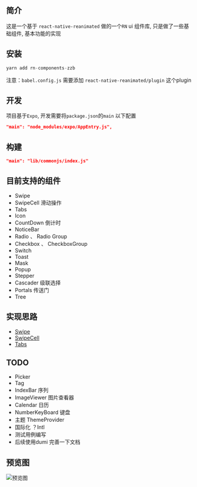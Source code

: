 ## 简介

这是一个基于 `react-native-reanimated` 做的一个`RN` ui 组件库, 只是做了一些基础组件, 基本功能的实现

## 安装

```jsx
yarn add rn-components-zzb
```

注意：`babel.config.js` 需要添加 `react-native-reanimated/plugin` 这个plugin


## 开发

项目基于`Expo`, 开发需要将`package.json`的`main` 以下配置

```json
"main": "node_modules/expo/AppEntry.js",
```

## 构建

```json
"main": "lib/commonjs/index.js"
```

## 目前支持的组件

* Swipe
* SwipeCell 滑动操作
* Tabs
* Icon
* CountDown 倒计时
* NoticeBar
* Radio 、 Radio Group
* Checkbox 、 CheckboxGroup
* Switch
* Toast
* Mask
* Popup
* Stepper
* Cascader 级联选择
* Portals 传送门
* Tree 

## 实现思路

* [Swipe](src/components/swipe/readme.md)
* [SwipeCell](./src/components/swipe-cell/readme.md)
* [Tabs](./src/components/tabs/readme.md)

## TODO

* Picker
* Tag
* IndexBar 序列
* ImageViewer 图片查看器
* Calendar 日历
* NumberKeyBoard 键盘
* 主题 ThemeProvider
* 国际化 ？Intl
* 测试用例编写
* 后续使用dumi 完善一下文档


## 预览图

![预览图](https://i.ibb.co/58JqNhw/i-Shot-2022-09-20-21-05-33.gif)
<!-- <img src="https://i.ibb.co/58JqNhw/i-Shot-2022-09-20-21-05-33.gif" alt="i-Shot-2022-09-20-21-05-33" border="0" /> -->
